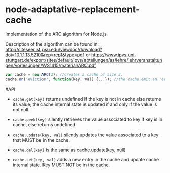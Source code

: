 # node-adaptative-replacement-cache
Implementation of the ARC algorithm for Node.js

Description of the algorithm can be found in:
http://citeseer.ist.psu.edu/viewdoc/download?doi=10.1.1.13.5210&rep=rep1&type=pdf
or
https://www.ipvs.uni-stuttgart.de/export/sites/default/ipvs/abteilungen/as/lehre/lehrveranstaltungen/vorlesungen/WS1415/material/ARC.pdf

```js
var cache = new ARC(3); //creates a cache of size 3.
cache.on('eviction', function(key, val) {...}); //the cache emit an 'eviction' event when an element leaves the cache.
```

#API

* `cache.get(key)` returns undefined if the key is not in cache else returns its value; the cache internal state is updated if and only if the value is not null.

* `cache.peek(key)` silently retrieves the value associated to key if key is in cache, else returns undefined.

* `cache.update(key, val)` silently updates the value associated to a key that MUST be in the cache.

* `cache.del(key)` is the same as cache.update(key, null)
* `cache.set(key, val)` adds a new entry in the cache and update cache internal state. Key MUST NOT be in the cache.

